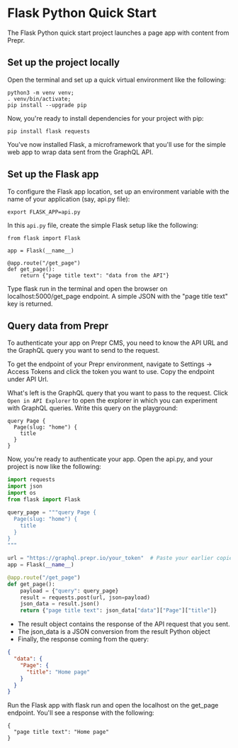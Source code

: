 # Flask Python Quick Start
The Flask Python quick start project launches a page app with content from Prepr.


## Set up the project locally

Open the terminal and set up a quick virtual environment like the following:

```
python3 -m venv venv;
. venv/bin/activate;
pip install --upgrade pip
```

Now, you're ready to install dependencies for your project with pip:

```
pip install flask requests
```


You've now installed Flask, a microframework that you'll use for the simple web app to wrap data sent from the GraphQL API.


## Set up the Flask app

To configure the Flask app location, set up an environment variable with the name of your application (say, api.py file):

```
export FLASK_APP=api.py
```


In this `api.py` file, create the simple Flask setup like the following:


```
from flask import Flask

app = Flask(__name__)

@app.route("/get_page")
def get_page():
    return {"page title text": "data from the API"}
```


Type flask run in the terminal and open the browser on localhost:5000/get_page endpoint. A simple JSON with the "page title text" key is returned.



## Query data from Prepr

To authenticate your app on Prepr CMS, you need to know the API URL and the GraphQL query you want to send to the request.

To get the endpoint of your Prepr environment, navigate to Settings -> Access Tokens and click the token you want to use. Copy the endpoint under API Url.


What's left is the GraphQL query that you want to pass to the request. Click `Open in API Explorer` to open the explorer in which you can experiment with GraphQL queries. Write this query on the playground:


```
query Page {
  Page(slug: "home") {
    title   
  }
}
```


Now, you're ready to authenticate your app. Open the api.py, and your project is now like the following:

```python
import requests
import json
import os
from flask import Flask

query_page = """query Page {
  Page(slug: "home") {
    title   
  }
}
"""

url = "https://graphql.prepr.io/your_token"  # Paste your earlier copied API URL
app = Flask(__name__)

@app.route("/get_page")
def get_page():
    payload = {"query": query_page}
    result = requests.post(url, json=payload)
    json_data = result.json()
    return {"page title text": json_data["data"]["Page"]["title"]}
```



- The result object contains the response of the API request that you sent.
- The json_data is a JSON conversion from the result Python object
- Finally, the response coming from the query:

```json
{
  "data": {
    "Page": {
      "title": "Home page"
    }
  }
}
```


Run the Flask app with flask run and open the localhost on the get_page endpoint. You'll see a response with the following:

```
{
  "page title text": "Home page"
}
```
